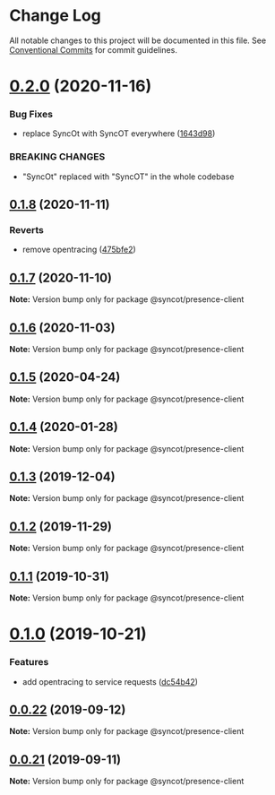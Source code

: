 # Change Log

All notable changes to this project will be documented in this file.
See [Conventional Commits](https://conventionalcommits.org) for commit guidelines.

# [0.2.0](https://github.com/SyncOT/SyncOT/compare/@syncot/presence-client@0.1.8...@syncot/presence-client@0.2.0) (2020-11-16)


### Bug Fixes

* replace SyncOt with SyncOT everywhere ([1643d98](https://github.com/SyncOT/SyncOT/commit/1643d98d22a811444a8992cbfb26598a583a5afd))


### BREAKING CHANGES

* "SyncOt" replaced with "SyncOT" in the whole codebase





## [0.1.8](https://github.com/SyncOT/SyncOT/compare/@syncot/presence-client@0.1.7...@syncot/presence-client@0.1.8) (2020-11-11)


### Reverts

* remove opentracing ([475bfe2](https://github.com/SyncOT/SyncOT/commit/475bfe270470baa330141d539be8c3cb13c3270e))





## [0.1.7](https://github.com/SyncOT/SyncOT/compare/@syncot/presence-client@0.1.6...@syncot/presence-client@0.1.7) (2020-11-10)

**Note:** Version bump only for package @syncot/presence-client





## [0.1.6](https://github.com/SyncOT/SyncOT/compare/@syncot/presence-client@0.1.5...@syncot/presence-client@0.1.6) (2020-11-03)

**Note:** Version bump only for package @syncot/presence-client





## [0.1.5](https://github.com/SyncOT/SyncOT/compare/@syncot/presence-client@0.1.4...@syncot/presence-client@0.1.5) (2020-04-24)

**Note:** Version bump only for package @syncot/presence-client





## [0.1.4](https://github.com/SyncOT/SyncOT/compare/@syncot/presence-client@0.1.3...@syncot/presence-client@0.1.4) (2020-01-28)

**Note:** Version bump only for package @syncot/presence-client





## [0.1.3](https://github.com/SyncOT/SyncOT/compare/@syncot/presence-client@0.1.2...@syncot/presence-client@0.1.3) (2019-12-04)

**Note:** Version bump only for package @syncot/presence-client





## [0.1.2](https://github.com/SyncOT/SyncOT/compare/@syncot/presence-client@0.1.1...@syncot/presence-client@0.1.2) (2019-11-29)

**Note:** Version bump only for package @syncot/presence-client





## [0.1.1](https://github.com/SyncOT/SyncOT/compare/@syncot/presence-client@0.1.0...@syncot/presence-client@0.1.1) (2019-10-31)

**Note:** Version bump only for package @syncot/presence-client





# [0.1.0](https://github.com/SyncOT/SyncOT/compare/@syncot/presence-client@0.0.22...@syncot/presence-client@0.1.0) (2019-10-21)


### Features

* add opentracing to service requests ([dc54b42](https://github.com/SyncOT/SyncOT/commit/dc54b42273e6148f2a3c001c36072957c7cdb661))





## [0.0.22](https://github.com/SyncOT/SyncOT/compare/@syncot/presence-client@0.0.21...@syncot/presence-client@0.0.22) (2019-09-12)

**Note:** Version bump only for package @syncot/presence-client





## [0.0.21](https://github.com/SyncOT/SyncOT/compare/@syncot/presence-client@0.0.20...@syncot/presence-client@0.0.21) (2019-09-11)

**Note:** Version bump only for package @syncot/presence-client

